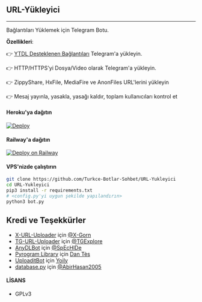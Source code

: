 ## URL-Yükleyici
---

Bağlantıları Yüklemek için Telegram Botu.

**Özellikleri**:

👉 [YTDL Desteklenen Bağlantıları](https://ytdl-org.github.io/youtube-dl/supportedsites.html) Telegram'a yükleyin.

👉 HTTP/HTTPS'yi Dosya/Video olarak Telegram'a yükleyin.

👉 ZippyShare, HxFile, MediaFire ve AnonFiles URL'lerini yükleyin

👉 Mesaj yayınla, yasakla, yasağı kaldır, toplam kullanıcıları kontrol et


#### Heroku'ya dağıtın

[![Deploy](https://www.herokucdn.com/deploy/button.svg)](https://www.heroku.com/deploy?template=https://github.com/Turkce-Botlar-Sohbet/URL-Yukleyici)

#### Railway'a dağıtın

[![Deploy on Railway](https://railway.app/button.svg)](https://railway.app/new/template?template=https%3A%2F%2Fgithub.com%2Ferkutorenk%2FURLuploader-With-Hotstar&plugins=postgresql&envs=WEBHOOK%2CTG_BOT_TOKEN%2CAPP_ID%2CAPI_HASH%2CSCREENSHOTS%2CAUTH_USERS%2CBANNED_USERS%2CDEF_THUMB_NAIL_VID_S%2CHTTP_PROXY&optionalEnvs=BANNED_USERS%2CDEF_THUMB_NAIL_VID_S%2CHTTP_PROXY&WEBHOOKDesc=Leave+this+as+it+is%21&TG_BOT_TOKENDesc=Your+bot+token+from+%40botfather%2C+as+a+string.&APP_IDDesc=Get+this+value+from+https%3A%2F%2Fmy.telegram.org&API_HASHDesc=Get+this+value+from+https%3A%2F%2Fmy.telegram.org&SCREENSHOTSDesc=Generate+screenshots+for+file+after+uploading+%28+True+or+false+%29&AUTH_USERSDesc=allow+only+pre-defined+users+to+use+this+bot&BANNED_USERSDesc=Ban+Unwanted+members..&DEF_THUMB_NAIL_VID_SDesc=default+thumbnail+link+to+be+used+in+the+videos+if+youtube-dl+is+unable+to+find+a+thumbnail.+Get+a+link+for+your+image+from+%40TGraphHEXbot&HTTP_PROXYDesc=proxy+for+accessing+youtube-dl+in+GeoRestricted+Areas.+Get+your+own+proxy+from+https%3A%2F%2Fgithub.com%2Frg3%2Fyoutube-dl%2Fissues%2F1091%23issuecomment-230163061&WEBHOOKDefault=ANYTHING&AUTH_USERSDefault=680815375&referralCode=TK140)

#### VPS'nizde çalıştırın

```sh
git clone https://github.com/Turkce-Botlar-Sohbet/URL-Yukleyici
cd URL-Yukleyici
pip3 install -r requirements.txt
# <config.py'yi uygun şekilde yapılandırın>
python3 bot.py
```

## Kredi ve Teşekkürler

* [X-URL-Uploader](https://github.com/X-Gorn/X-URL-Uploader/tree/database) için [@X-Gorn](https://t.me/xgorn)
* [TG-URL-Uploader](https://github.com/TGExplore/TG-URL-Uploader) için [@TGExplore](https://t.me/ViruZs)
* [AnyDLBot](https://telegram.dog/AnyDLBot) için [@SpEcHlDe](https://t.me/ThankTelegram)
* [Pyrogram Library](https://github.com/pyrogram/pyrogram) için [Dan Tès](https://t.me/haskell)
* [UploaditBot](https://telegram.dog/UploaditBot) için [Yoily](https://t.me/YoilyL)
* [database.py](https://github.com/AbirHasan2005/VideoCompress/blob/main/bot/database/database.py) için [@AbirHasan2005](https://t.me/AbirHasan2005)

#### LİSANS
- GPLv3
